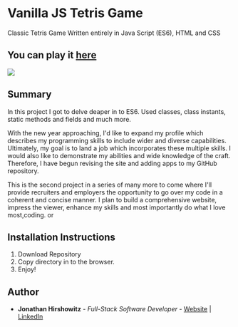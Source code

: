 # Vanilla JS Tetris Game

Classic Tetris Game Written entirely in Java Script (ES6), HTML and CSS

## You can play it [here](https://yoniwitz.github.io/JS-Tetris/)

<image src="./images/tetris_snapshot.bmp">

## Summary

In this project I got to delve deaper in to ES6. Used classes, class instants, static methods and fields and much more. 

With the new year approaching, I'd like to expand my profile which describes my programming skills to include wider and diverse capabilities. Ultimately, my goal is to land a job which incorporates these multiple skills. I would also like to demonstrate my abilities and wide knowledge of the craft. 
Therefore, I have begun revising the site and adding apps to my GitHub repository. 

This is the second project in a series of many more to come where I'll provide recruiters and employers the opportunity to go over my code in a coherent and concise manner. I plan to build a comprehensive website, impress the viewer, enhance my skills and most importantly do what I love most,coding. 
or

##  Installation Instructions

1. Download Repository
2. Copy directory in to the browser.
3. Enjoy!

## Author

* **Jonathan Hirshowitz** - *Full-Stack Software Developer* - [Website](https://jonathan-hirshowitz-portfolio.firebaseapp.com/) | [LinkedIn](https://www.linkedin.com/in/jonathan-hirshowitz/)